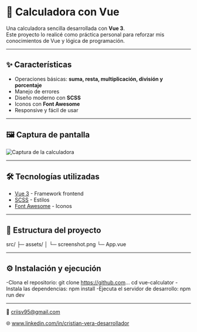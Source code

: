 # 📱 Calculadora con Vue

Una calculadora sencilla desarrollada con **Vue 3**.  
Este proyecto lo realicé como práctica personal para reforzar mis conocimientos de Vue y lógica de programación.

---

## ✨ Características
- Operaciones básicas: **suma, resta, multiplicación, división y porcentaje**  
- Manejo de errores 
- Diseño moderno con **SCSS**  
- Iconos con **Font Awesome**  
- Responsive y fácil de usar

---

## 🖼️ Captura de pantalla
![Captura de la calculadora](./assets/screenshot.png)


---

## 🛠️ Tecnologías utilizadas
- [Vue 3](https://vuejs.org/) - Framework frontend
- [SCSS](https://sass-lang.com/) - Estilos
- [Font Awesome](https://fontawesome.com/) - Iconos

---

## 📂 Estructura del proyecto
src/
├─ assets/
│ └─ screenshot.png
└─ App.vue

---

## ⚙️ Instalación y ejecución

-Clona el repositorio:
  git clone https://github.com...
  cd vue-calculator
-Instala las dependencias:
  npm install
-Ejecuta el servidor de desarrollo:
  npm run dev

---

📧 criisv95@gmail.com

🌐 www.linkedin.com/in/cristian-vera-desarrollador
